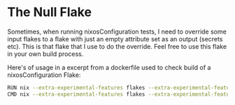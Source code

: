 # The Null Flake

Sometimes, when running nixosConfiguration tests, I need to override some input flakes to a flake with just an empty attribute set as an output (secrets etc). This is that flake that I use to do the override. Feel free to use this flake in your own build process.

Here's of usage in a excerpt from a dockerfile used to check build of a nixosConfiguration Flake:

```bash
RUN nix --extra-experimental-features flakes --extra-experimental-features nix-command flake lock --override-input sec "github:devtechnica/nullflake?shallow=1"
CMD nix --extra-experimental-features flakes --extra-experimental-features nix-command build '.#nixosConfigurations.hostname.config.system.build.toplevel' --no-link
```
